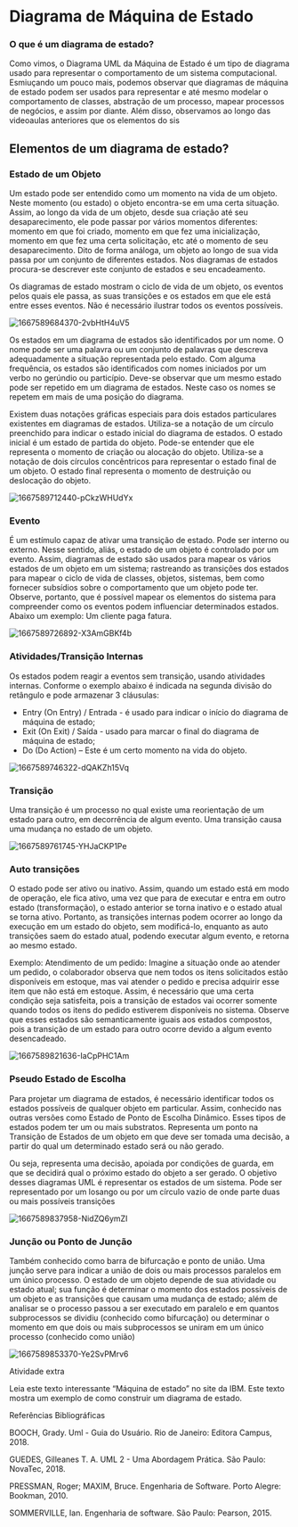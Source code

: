 # Diagrama de Máquina de Estado


### O que é um diagrama de estado?

Como vimos, o Diagrama UML da Máquina de Estado é um tipo de diagrama usado para representar o comportamento de um sistema computacional. Esmiuçando um pouco mais, podemos observar que diagramas de máquina de estado podem ser usados para representar e até mesmo modelar o comportamento de classes, abstração de um processo, mapear processos de negócios, e assim por diante. Além disso, observamos ao longo das videoaulas anteriores que os elementos do sis


## Elementos de um diagrama de estado?

### Estado de um Objeto

Um estado pode ser entendido como um momento na vida de um objeto. Neste momento (ou estado) o objeto encontra-se em uma certa situação. Assim, ao longo da vida de um objeto, desde sua criação até seu desaparecimento, ele pode passar por vários momentos diferentes: momento em que foi criado, momento em que fez uma inicialização, momento em que fez uma certa solicitação, etc até o momento de seu desaparecimento. Dito de forma análoga, um objeto ao longo de sua vida passa por um conjunto de diferentes estados. Nos diagramas de estados procura-se descrever este conjunto de estados e seu encadeamento.

Os diagramas de estado mostram o ciclo de vida de um objeto, os eventos pelos quais ele passa, as suas transições e os estados em que ele está entre esses eventos. Não é necessário ilustrar todos os eventos possíveis.


![1667589684370-2vbHtH4uV5](https://github.com/user-attachments/assets/6aaaa312-dee3-4f61-9905-ee262da622a9)


Os estados em um diagrama de estados são identificados por um nome. O nome pode ser uma palavra ou um conjunto de palavras que descreva adequadamente a situação representada pelo estado. Com alguma frequência, os estados são identificados com nomes iniciados por um verbo no gerúndio ou particípio. Deve-se observar que um mesmo estado pode ser repetido em um diagrama de estados. Neste caso os nomes se repetem em mais de uma posição do diagrama.

Existem duas notações gráficas especiais para dois estados particulares existentes em diagramas de estados. Utiliza-se a notação de um círculo preenchido para indicar o estado inicial do diagrama de estados. O estado inicial é um estado de partida do objeto. Pode-se entender que ele representa o momento de criação ou alocação do objeto. Utiliza-se a notação de dois círculos concêntricos para representar o estado final de um objeto. O estado final representa o momento de destruição ou deslocação do objeto.

![1667589712440-pCkzWHUdYx](https://github.com/user-attachments/assets/21a93fa1-3b26-4acb-9d65-cba910b09342)


### Evento

É um estímulo capaz de ativar uma transição de estado. Pode ser interno ou externo.  Nesse sentido, aliás, o estado de um objeto é controlado por um evento. Assim, diagramas de estado são usados para mapear os vários estados de um objeto em um sistema; rastreando as transições dos estados para mapear o ciclo de vida de classes, objetos, sistemas, bem como fornecer subsídios sobre o comportamento que um objeto pode ter. Observe, portanto, que é possível mapear os elementos do sistema para compreender como os eventos podem influenciar determinados estados. Abaixo um exemplo: Um cliente paga fatura.


![1667589726892-X3AmGBKf4b](https://github.com/user-attachments/assets/4368bb6f-4448-40ca-8246-7c761d524da3)



### Atividades/Transição Internas 

Os estados podem reagir a eventos sem transição, usando atividades internas. Conforme o exemplo abaixo é indicada na segunda  divisão  do  retângulo e pode armazenar 3 cláusulas:

- Entry (On Entry) / Entrada - é usado para indicar o início do diagrama de máquina de estado;
- Exit (On Exit) / Saída - usado para marcar o final do diagrama de máquina de estado;
- Do (Do Action) –  Este é um certo momento na vida do objeto.

![1667589746322-dQAKZh15Vq](https://github.com/user-attachments/assets/a1f8a0a7-d6fc-4548-8548-913c156005a9)



### Transição

 

Uma transição é um processo no qual existe uma reorientação de um estado para outro, em decorrência de algum evento. Uma transição causa uma mudança no estado de um objeto.

![1667589761745-YHJaCKP1Pe](https://github.com/user-attachments/assets/3c535b45-4f2f-4c53-a5ca-bbf82b2ad990)



### Auto transições

O estado pode ser ativo ou inativo. Assim, quando um estado está em modo de operação, ele fica ativo, uma vez que para de executar e entra em outro estado (transformação), o estado anterior se torna inativo e o estado atual se torna ativo. Portanto, as transições internas podem ocorrer ao longo da execução em um estado do objeto, sem modificá-lo, enquanto as auto transições saem do estado atual, podendo executar algum evento, e retorna ao mesmo estado.

Exemplo: Atendimento de um pedido: Imagine a situação onde ao atender um pedido, o colaborador observa que nem todos os itens solicitados estão disponíveis em estoque, mas vai atender o pedido e precisa adquirir esse item que não está em estoque. Assim, é necessário que uma certa condição seja satisfeita, pois a transição de estados vai ocorrer somente quando todos os itens do pedido estiverem disponíveis no sistema. Observe que esses estados são semanticamente iguais aos estados compostos, pois a transição de um estado para outro ocorre devido a algum evento desencadeado.


![1667589821636-IaCpPHC1Am](https://github.com/user-attachments/assets/723a2656-32e6-4a4c-8a47-6519475b13f2)



### Pseudo Estado de Escolha 

Para projetar um diagrama de estados, é necessário identificar todos os estados possíveis de qualquer objeto em particular. Assim, conhecido nas outras versões como Estado de Ponto de Escolha Dinâmico. Esses tipos de estados podem ter um ou mais substratos. Representa um ponto na Transição de Estados de um objeto em que deve ser tomada uma decisão, a partir do qual um determinado estado será ou não gerado.

Ou seja, representa uma decisão, apoiada por condições de guarda, em que se decidirá qual o próximo estado do objeto a ser gerado. O objetivo desses diagramas UML é representar os estados de um sistema. Pode ser representado por um losango ou por um círculo vazio de onde parte duas ou mais possíveis transições

![1667589837958-NidZQ6ymZI](https://github.com/user-attachments/assets/af152c19-d525-4211-9952-1b4a4b883e03)



### Junção ou Ponto de Junção 

Também conhecido como barra de bifurcação e ponto de união. Uma junção serve para indicar a união de dois ou mais processos paralelos em um único processo. O estado de um objeto depende de sua atividade ou estado atual; sua função é determinar o momento dos estados possíveis de um objeto e as transições que causam uma mudança de estado; além de analisar se o processo passou a ser executado em paralelo e em quantos subprocessos se dividiu (conhecido como bifurcação) ou determinar o momento em que dois ou mais subprocessos se uniram em um único processo (conhecido como união)


![1667589853370-Ye2SvPMrv6](https://github.com/user-attachments/assets/185d8c81-a8ad-485d-afb8-19bff3c20a5d)


Atividade extra

Leia este texto interessante “Máquina de estado” no site da IBM. Este texto mostra um exemplo de como construir um diagrama de estado.


 

Referências Bibliográficas

 

BOOCH, Grady. Uml - Guia do Usuário. Rio de Janeiro: Editora Campus, 2018.

GUEDES, Gilleanes T. A. UML 2 - Uma Abordagem Prática. São Paulo: NovaTec, 2018.

PRESSMAN, Roger; MAXIM, Bruce. Engenharia de Software. Porto Alegre: Bookman, 2010.

SOMMERVILLE, Ian. Engenharia de software. São Paulo: Pearson, 2015.















